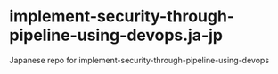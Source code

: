 # implement-security-through-pipeline-using-devops.ja-jp
Japanese repo for implement-security-through-pipeline-using-devops
